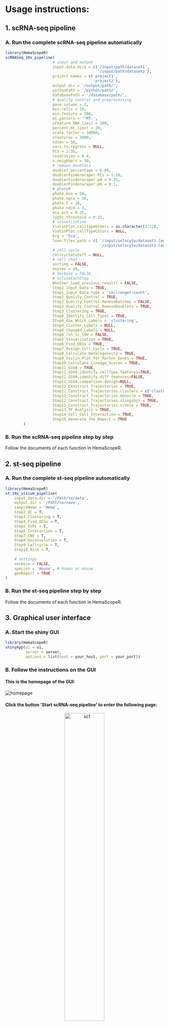 # Usage instructions:

## 1. scRNA-seq pipeline

### A. Run the complete scRNA-seq pipeline automatically
```R
library(HemaScopeR)
scRNASeq_10x_pipeline(
                     # input and output
                     input.data.dirs = c('/input/path/dataset1',
                                         '/input/path/dataset2'),
                     project.names = c('project1',
                                       'project2'), 
                     output.dir = '/output/path/',
                     pythonPath = '/python/path/',
                     databasePath = '/database/path/',
                     # quality control and preprocessing
                     gene.column = 2,
                     min.cells = 10,
                     min.feature = 200,
                     mt.pattern = '^MT-',
                     nFeature_RNA.limit = 200,
                     percent.mt.limit = 20,
                     scale.factor = 10000,
                     nfeatures = 3000,
                     ndims = 50,
                     vars.to.regress = NULL,
                     PCs = 1:35,
                     resolution = 0.4,
                     n.neighbors = 50,
                     # remove doublets
                     doublet.percentage = 0.04,
                     doublerFinderwraper.PCs = 1:20,
                     doublerFinderwraper.pN = 0.25,
                     doublerFinderwraper.pK = 0.1,
                     # phateR
                     phate.knn = 50,
                     phate.npca = 20,
                     phate.t = 10,
                     phate.ndim = 2,
                     min.pct = 0.25,
                     logfc.threshold = 0.25,
                     # visualization
                     ViolinPlot.cellTypeOrders = as.character(1:22),
                     ViolinPlot.cellTypeColors = NULL,
                     Org = 'hsa',
                     loom.files.path = c( '/input/velocyto/dataset1.loom',
                                          '/input/velocyto/dataset2.loom'),
                     # cell cycle
                     cellcycleCutoff = NULL,
                     # cell chat
                     sorting = FALSE,
                     ncores = 10,
                     # Verbose = FALSE,
                     # activeEachStep
                     Whether_load_previous_results = FALSE,
                     Step1_Input_Data = TRUE,
                     Step1_Input_Data.type = 'cellranger-count',
                     Step2_Quality_Control = TRUE,
                     Step2_Quality_Control.RemoveBatches = FALSE,
                     Step2_Quality_Control.RemoveDoublets = TRUE,
                     Step3_Clustering = TRUE,
                     Step4_Identify_Cell_Types = TRUE,
                     Step4_Use_Which_Labels = 'clustering',
                     Step4_Cluster_Labels = NULL,
                     Step4_Changed_Labels = NULL,
                     Step4_run_sc_CNV = FALSE,
                     Step5_Visualization = TRUE,
                     Step6_Find_DEGs = TRUE,
                     Step7_Assign_Cell_Cycle = TRUE,
                     Step8_Calculate_Heterogeneity = TRUE,
                     Step9_Violin_Plot_for_Marker_Genes = TRUE,
                     Step10_Calculate_Lineage_Scores = TRUE,
                     Step11_GSVA = TRUE,
                     Step11_GSVA.identify.cellType.features=TRUE,
                     Step11_GSVA.identify.diff.features=FALSE,
                     Step11_GSVA.comparison.design=NULL,
                     Step12_Construct_Trajectories = TRUE,
                     Step12_Construct_Trajectories.clusters = c('cluster1', 'cluster2', 'cluster3'), 
                     Step12_Construct_Trajectories.monocle = TRUE,
                     Step12_Construct_Trajectories.slingshot = TRUE,
                     Step12_Construct_Trajectories.scVelo = TRUE,
                     Step13_TF_Analysis = TRUE,
                     Step14_Cell_Cell_Interaction = TRUE,
                     Step15_Generate_the_Report = TRUE
        )
```

### B. Run the scRNA-seq pipeline step by step

Follow the documents of each function in HemaScopeR.

## 2. st-seq pipeline

### A. Run the complete st-seq pipeline automatically

```R
library(HemaScopeR)
st_10x_visium_pipeline(
    input.data.dir = '/Path/to/data',
    output.dir = '/Path/to/save',
    sampleName = 'Hema',
    Step2_QC = T,
    Step3_Clustering = T,
    Step4_Find_DEGs = T,
    Step5_SVFs = T,
    Step6_Interaction = T,
    Step7_CNV = T,
    Step8_Deconvolution = T,
    Step9_Cellcycle = T,
    Step10_Nich = T,
    
    # settings
    verbose = FALSE,
    species = 'mouse', # human or mosue
    genReport = TRUE
)
```

### B. Run the st-seq pipeline step by step

Follow the documents of each function in HemaScopeR.

## 3. Graphical user interface

### A. Start the shiny GUI

```R
library(HemaScopeR)
shinyApp(ui = ui, 
         server = server, 
         options = list(host = your_host, port = your_port))
```

### B. Follow the instructions on the GUI

#### This is the homepage of the GUI:
![homepage](https://github.com/ZhenyiWangTHU/HemaScopeR/blob/main/HemaScopeR_shiny_home.png)

#### Click the button 'Start scRNA-seq pipeline' to enter the following page:
<div style="text-align: center;">
<img src="https://github.com/ZhenyiWangTHU/HemaScopeR/blob/main/HemaScopeR_shiny_sc1.png" alt="sc1" width="50%">
</div>

#### After data loading, click the button 'Step 2. Quanlity Control' to enter the following page:
![sc2](https://github.com/ZhenyiWangTHU/HemaScopeR/blob/main/HemaScopeR_shiny_sc2.png)

Run the rest steps by following the instructions on the GUI to run the pipeline step by step.

## 4. Docker

### A. Pull the 'hemascoper' docker image

```shell
docker pull l1hj/hemascoper
```
### B. Start a docker container

```shell
docker run -it --security-opt seccomp=unconfined hemascoper /bin/bash
```

Jupyter notebook is also available, which can be started as follow (e.g. set the port as 8888):
```shell
docker run -i -t -p 8888:8888 continuumio/miniconda3 /bin/bash -c "\
    mkdir -p /opt/notebooks && \
    jupyter notebook \
    --notebook-dir=/opt/notebooks --ip='*' --port=8888 \
    --no-browser --allow-root"
```

## 5. Demo datasets
The demo datasets are available in our Cloud Drive via this link [https://cloud.tsinghua.edu.cn/d/3d363e32665249409571/](https://cloud.tsinghua.edu.cn/d/3d363e32665249409571/).

### A. scRNA-seq demo
We use the SRR7881414 dataset from demo datasets to demonstrate the scRNA-seq pipeline in HemaScopeR.
```R
library(HemaScopeR)
scRNASeq_10x_pipeline(
                     # input and output
                     input.data.dirs = c('./testData/SRR7881414_filtered_feature_bc_matrix'),
                     project.names = c('SRR7881414'), 
                     output.dir = './testData/SRR7881414_result',
                     pythonPath = '/python/path',
                     databasePath = '/database/path/',
                     # quality control and preprocessing
                     gene.column = 2,
                     min.cells = 10,
                     min.feature = 200,
                     mt.pattern = '^MT-',
                     nFeature_RNA.limit = 200,
                     percent.mt.limit = 20,
                     scale.factor = 10000,
                     nfeatures = 3000,
                     ndims = 50,
                     vars.to.regress = NULL,
                     PCs = 1:35,
                     resolution = 0.4,
                     n.neighbors = 50,
                     # remove doublets
                     doublet.percentage = 0.04,
                     doublerFinderwraper.PCs = 1:20,
                     doublerFinderwraper.pN = 0.25,
                     doublerFinderwraper.pK = 0.1,
                     # phateR
                     phate.knn = 50,
                     phate.npca = 20,
                     phate.t = 10,
                     phate.ndim = 2,
                     min.pct = 0.25,
                     logfc.threshold = 0.25,
                     # visualization
                     ViolinPlot.cellTypeOrders = NULL,
                     ViolinPlot.cellTypeColors = NULL,
                     Org = 'hsa',
                     loom.files.path = c('./testData/SRR7881414.loom'),
                     # cell cycle
                     cellcycleCutoff = NULL,
                     # cell chat
                     sorting = FALSE,
                     ncores = 10,
                     # Verbose = FALSE,
                     # activeEachStep
                     Whether_load_previous_results = FALSE,
                     Step1_Input_Data = TRUE,
                     Step1_Input_Data.type = 'cellranger-count',
                     Step2_Quality_Control = TRUE,
                     Step2_Quality_Control.RemoveBatches = FALSE,
                     Step2_Quality_Control.RemoveDoublets = TRUE,
                     Step3_Clustering = TRUE,
                     Step4_Identify_Cell_Types = TRUE,
                     Step4_Use_Which_Labels = 'clustering',
                     Step4_Cluster_Labels = NULL,
                     Step4_Changed_Labels = NULL,
                     Step4_run_sc_CNV = TRUE,
                     Step5_Visualization = TRUE,
                     Step6_Find_DEGs = TRUE,
                     Step7_Assign_Cell_Cycle = TRUE,
                     Step8_Calculate_Heterogeneity = TRUE,
                     Step9_Violin_Plot_for_Marker_Genes = TRUE,
                     Step10_Calculate_Lineage_Scores = TRUE,
                     Step11_GSVA = TRUE,
                     Step11_GSVA.identify.cellType.features=TRUE,
                     Step11_GSVA.identify.diff.features=FALSE,
                     Step11_GSVA.comparison.design=NULL,
                     Step12_Construct_Trajectories = TRUE,
                     Step12_Construct_Trajectories.clusters = NULL, 
                     Step12_Construct_Trajectories.monocle = TRUE,
                     Step12_Construct_Trajectories.slingshot = TRUE,
                     Step12_Construct_Trajectories.scVelo = TRUE,
                     Step13_TF_Analysis = TRUE,
                     Step14_Cell_Cell_Interaction = TRUE,
                     Step15_Generate_the_Report = TRUE
        )
```

### B. st-seq demo
We use one sample from the GSE230207 dataset in the demo datasets to showcase the st-seq pipeline in HemaScopeR. The other st-seq datasets within the demo can be run using the same code. And you just need to adjust specific paths and parameters.
```R 
library(HemaScopeR)
st_10x_visium_pipeline(
    input.data.dir = './testData/GSE230207_RAW/hot',
    output.dir = './testData/GSE230207_hot_result',
    sampleName = 'GSE230207_hot',
    Step2_QC = TRUE,
    Step3_Clustering = TRUE,
    Step4_Find_DEGs = TRUE,
    Step5_SVFs = TRUE,
    Step6_Interaction = TRUE,
    Step7_CNV = TRUE,
    Step8_Deconvolution = TRUE,
    Step9_Cellcycle = TRUE,
    Step10_Nich = TRUE,
    
    # settings
    verbose = FALSE,
    species = 'human', # human or mosue
    genReport = TRUE
)
```

### C. Examples of HTML-formatted analysis reports
The HTML-formatted demo analysis reports can be accessed via these links [https://github.com/ZhenyiWangTHU/HemaScopeR/blob/main/sc_demo_report.rar](https://github.com/ZhenyiWangTHU/HemaScopeR/blob/main/sc_demo_report.rar) and [https://github.com/ZhenyiWangTHU/HemaScopeR/blob/main/st_demo_report.rar](https://github.com/ZhenyiWangTHU/HemaScopeR/blob/main/st_demo_report.rar), at the same time, we are continually updating and optimizing the format and content of these reports.